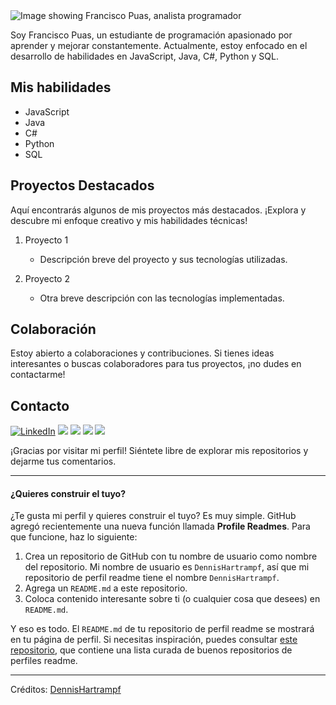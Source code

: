 <img src="[https://raw.githubusercontent.com/DennisHartrampf/DennisHartrampf/master/img/header.jpg](https://ideogram.ai/api/images/direct/j3oS9GOwQ_K6xINndew-5A.jpg)" alt="Image showing Francisco Puas, analista programador">

Soy Francisco Puas, un estudiante de programación apasionado por aprender y mejorar constantemente. Actualmente, estoy enfocado en el desarrollo de habilidades en JavaScript, Java, C#, Python y SQL.

## Mis habilidades
- JavaScript
- Java
- C#
- Python
- SQL

## Proyectos Destacados
Aquí encontrarás algunos de mis proyectos más destacados. ¡Explora y descubre mi enfoque creativo y mis habilidades técnicas!

1. Proyecto 1
   - Descripción breve del proyecto y sus tecnologías utilizadas.

2. Proyecto 2
   - Otra breve descripción con las tecnologías implementadas.

## Colaboración
Estoy abierto a colaboraciones y contribuciones. Si tienes ideas interesantes o buscas colaboradores para tus proyectos, ¡no dudes en contactarme!

## Contacto
<p>
  <a href="https://www.linkedin.com/in/francisco-puas/"><img src="https://img.shields.io/badge/LinkedIn--_.svg?style=social&logo=linkedin" alt="LinkedIn"></a>
  <a href="#"><img src="https://img.shields.io/badge/Java-Junior-_.svg?logo=java"></a>
  <a href="#"><img src="https://img.shields.io/badge/PHP-Junior_.svg?logo=kotlin"></a>
  <a href="#"><img src="https://img.shields.io/badge/C#_.svg"></a>
  <a href="#"><img src="https://img.shields.io/badge/Clean%20Code-Evangelist-_.svg"></a>
</p>
¡Gracias por visitar mi perfil! Siéntete libre de explorar mis repositorios y dejarme tus comentarios.

<hr>

#### ¿Quieres construir el tuyo?

¿Te gusta mi perfil y quieres construir el tuyo? Es muy simple. GitHub agregó recientemente una nueva función llamada **Profile Readmes**. Para que funcione, haz lo siguiente:

1. Crea un repositorio de GitHub con tu nombre de usuario como nombre del repositorio. Mi nombre de usuario es `DennisHartrampf`, así que mi repositorio de perfil readme tiene el nombre `DennisHartrampf`.
2. Agrega un `README.md` a este repositorio.
3. Coloca contenido interesante sobre ti (o cualquier cosa que desees) en `README.md`.

Y eso es todo. El `README.md` de tu repositorio de perfil readme se mostrará en tu página de perfil. Si necesitas inspiración, puedes consultar [este repositorio](https://github.com/abhisheknaiidu/awesome-github-profile-readme), que contiene una lista curada de buenos repositorios de perfiles readme.

-----
Créditos: [DennisHartrampf](https://github.com/DennisHartrampf)
